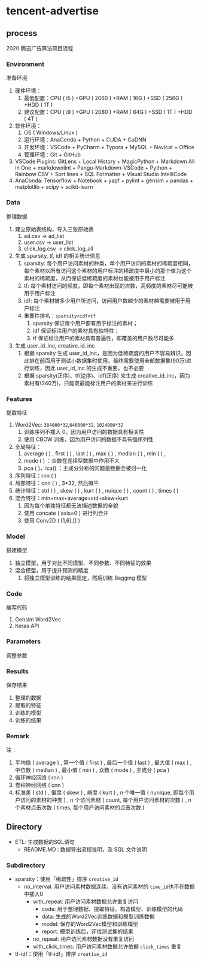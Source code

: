 # tencent-advertise

## process

2020 腾迅广告算法项目流程

### Environment

准备环境

1.  硬件环境：
    1.  最低配置：CPU ( i5 ) +GPU ( 2060 ) +RAM ( 16G ) +SSD ( 256G ) +HDD ( 1T )
    2.  建议配置：CPU ( i9 ) +GPU ( 2080 ) +RAM ( 64G ) +SSD ( 1T ) +HDD ( 4T )
2.  软件环境：
    1.  OS ( Windows/Linux ) 
    2.  运行环境：AnaConda + Python + CUDA + CuDNN
    3.  开发环境：VSCode + PyCharm + Typora + MySQL + Navicat + Office
    4.  管理环境：Git + GitHub
3.  VSCode Plugins: GitLens + Local History + MagicPython + Markdown All in One + markdownlint + Pangu-Markdown-VSCode + Python + Rainbow CSV + Sort lines + SQL Formatter + Visual Studio IntelliCode
4.  AnaConda: Tensorflow + Notebook + yapf + pylint + gensim + pandas + matplotlib + scipy + scikit-learn

### Data

整理数据

1.  建立原始表结构，导入三张原始表
    1.  ad.csv → ad_list
    2.  user.csv → user_list
    3.  click_log.csv → click_log_all
2.  生成 sparsity, tf, idf 的相关统计信息
    1.  sparsity: 每个用户访问素材的种类，单个用户访问的素材的稀疏度相同，每个素材以所有访问这个素材的用户标注的稀疏度中最小的那个值为这个素材的稀疏度，从而保证低稀疏度的素材也能被用于用户标注
    2.  tf: 每个素材访问的频度，即每个素材出现的次数，高频度的素材尽可能被用于用户标注
    3.  idf: 每个素材被多少用户所访问，访问用户数越少的素材越需要被用于用户标注
    4.  重要性排名：`sparsity<idf<tf`
        1.  sparsity 保证每个用户都有用于标注的素材；
        2.  idf 保证标注用户的素材具有独特性；
        3.  tf 保证标注用户的素材具有普遍性，即覆盖的用户数尽可能多
3.  生成 user_id_inc, creative_id_inc
    1.  根据 sparsity 生成 user_id_inc，是因为低稀疏度的用户不容易辨识，因此排在前面用于测试小数据集时使用，最终需要使用全部数据集(90万)进行训练，因此 user_id_inc 的生成不重要，也不必要
    2.  根据 sparsity(正序)、tf(逆序)、idf(正序) 来生成 creative_id_inc，因为素材有(240万)，只能取最能标注用户的素材来进行训练

### Features

提取特征

1.  Word2Vec: `384000*32`,`640000*32`, `1024000*32`
    1.  训练序列不插入 0，因为用户访问的数据具有相关性
    2.  使用 CBOW 训练，因为用户访问的数据不具有强序列性
2.  全局特征：
    1.  average ( ) , first ( ) , last ( ) , max ( ) , median ( ) , min ( ) , 
    2.  mode ( ) ：众数在连续型数据中作用不大
    3.  pca ( )，ica() ：主成分分析的问题是数据会被归一化
3.  序列特征：rnn ( )
4.  局部特征：cnn ( ) , 3*32, 然后摊平
5.  统计特征：std ( ) , skew ( ) , kurt ( ) , nuique ( ) , count ( ) , times ( )
6.  混合特征：min+max+average+std+skew+kurt
    1.  因为每个单独特征都无法描述数据的全貌
    2.  使用 concate ( axis=0 ) 进行列合并
    3.  使用 Conv2D ( [1,6],[] )

### Model

搭建模型

1.  独立模型，用于对比不同模型、不同参数、不同特征的效果
2.  混合模型，用于提升预测的精度
    1.  将独立模型训练的结果固定，然后训练 Bagging 模型

### Code

编写代码

1.  Gensim Word2Vec
2.  Keras API

### Parameters

调整参数

### Results

保存结果

1.  整理的数据
2.  提取的特征
3.  训练的模型
4.  训练的结果

### Remark

注：

1.  平均值 ( average ) , 第一个值 ( first ) , 最后一个值 ( last ) , 最大值 ( max ) , 中位数 ( median ) , 最小值 ( min ) , 众数 ( mode ) , 主成分 ( pca )
2.  循环神经网络 ( rnn )
3.  卷积神经网络 ( cnn )
4.  标准差 ( std ) , 偏度 ( skew ) , 峭度 ( kurt ) , n 个唯一值 ( nunique, 即每个用户访问的素材的种类 ) , n 个访问素材 ( count, 每个用户访问素材的次数 ) , n 个素材点击次数 ( times, 每个用户访问素材的点击次数 )

## Directory

-   ETL: 生成数据的SQL语句
    -   README.MD : 数据导出流程说明，及 SQL 文件说明

### Subdirectory

-   sparsity：使用「稀疏性」排序 `creative_id`
    -   no_interval: 用户访问素材数据连续，没有访问素材的 `time_id`也不在数据中插入0
        -   with_repeat: 用户访问素材数据允许重复访问
            -   code: 用于整理数据、提取特征、构造模型、训练模型的代码
            -   data: 生成的Word2Vec训练数据和模型训练数据
            -   model: 保存的Word2Vec模型和训练模型
            -   report: 模型训练后，评估测试集的结果
        -   no_repeat: 用户访问素材数据没有重复访问
        -   with_click_times: 用户访问素材数据允许依据 `click_times` 重复
-   tf-idf：使用「tf-idf」排序 `creative_id`
